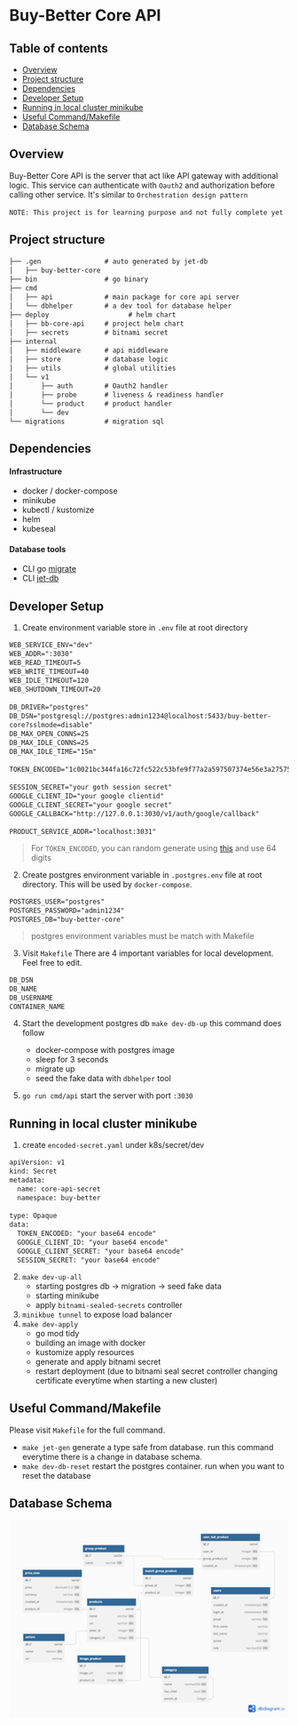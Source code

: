 # Buy-Better Core API
## Table of contents
- [Overview](#overview)
- [Project structure](#project-structure)
- [Dependencies](#dependencies)
- [Developer Setup](#developer-setup)
- [Running in local cluster minikube](#running-in-local-cluster-minikube)
- [Useful Command/Makefile](#useful-commandmakefile)
- [Database Schema](#database-schema)

## Overview
Buy-Better Core API is the server that act like API gateway with additional logic. This service can 
authenticate with `Oauth2` and authorization before calling other service. It's similar to `Orchestration design pattern`

`NOTE: This project is for learning purpose and not fully complete yet`

## Project structure
```
├── .gen                # auto generated by jet-db
│   ├── buy-better-core
├── bin                 # go binary
├── cmd
│   ├── api             # main package for core api server
│   └── dbhelper        # a dev tool for database helper
├── deploy                    # helm chart
│   ├── bb-core-api     # project helm chart
│   ├── secrets         # bitnami secret
├── internal
│   ├── middleware      # api middleware
│   ├── store           # database logic
│   ├── utils           # global utilities
│   └── v1
│       ├── auth        # Oauth2 handler
│       ├── probe       # liveness & readiness handler
│       └── product     # product handler
│       └── dev
└── migrations          # migration sql
```

## Dependencies
#### Infrastructure
- docker / docker-compose
- minikube
- kubectl / kustomize
- helm
- kubeseal
#### Database tools
- CLI go [migrate](https://github.com/golang-migrate/migrate/tree/master/cmd/migrate)
- CLI [jet-db](https://github.com/go-jet/jet?tab=readme-ov-file#installation)

## Developer Setup
1. Create environment variable store in `.env` file at root directory
```
WEB_SERVICE_ENV="dev"
WEB_ADDR=":3030"
WEB_READ_TIMEOUT=5
WEB_WRITE_TIMEOUT=40
WEB_IDLE_TIMEOUT=120
WEB_SHUTDOWN_TIMEOUT=20

DB_DRIVER="postgres"
DB_DSN="postgresql://postgres:admin1234@localhost:5433/buy-better-core?sslmode=disable"
DB_MAX_OPEN_CONNS=25
DB_MAX_IDLE_CONNS=25
DB_MAX_IDLE_TIME="15m"

TOKEN_ENCODED="1c0021bc344fa16c72fc522c53bfe9f77a2a597507374e56e3a275759c4c1562"

SESSION_SECRET="your goth session secret"
GOOGLE_CLIENT_ID="your google clientid"
GOOGLE_CLIENT_SECRET="your google secret"
GOOGLE_CALLBACK="http://127.0.0.1:3030/v1/auth/google/callback"

PRODUCT_SERVICE_ADDR="localhost:3031"
```
> For `TOKEN_ENCODED`, you can random generate using [this](https://www.browserling.com/tools/random-hex) and use 64 digits

2. Create postgres environment variable in `.postgres.env` file at root directory. This will be used by `docker-compose`.

```
POSTGRES_USER="postgres"
POSTGRES_PASSWORD="admin1234"
POSTGRES_DB="buy-better-core"
```
> postgres environment variables must be match with Makefile

3. Visit `Makefile` There are 4 important variables for local development. Feel free to edit.
```
DB_DSN
DB_NAME
DB_USERNAME
CONTAINER_NAME		
```

4. Start the development postgres db `make dev-db-up` this command does follow
    * docker-compose with postgres image
    * sleep for 3 seconds
    * migrate up
    * seed the fake data with `dbhelper` tool

5. `go run cmd/api` start the server with port `:3030`

## Running in local cluster minikube
1.  create `encoded-secret.yaml` under k8s/secret/dev
```
apiVersion: v1
kind: Secret
metadata:
  name: core-api-secret
  namespace: buy-better

type: Opaque
data:
  TOKEN_ENCODED: "your base64 encode"
  GOOGLE_CLIENT_ID: "your base64 encode"
  GOOGLE_CLIENT_SECRET: "your base64 encode"
  SESSION_SECRET: "your base64 encode"
```
2. `make dev-up-all`
   * starting postgres db -> migration -> seed fake data
   * starting minikube
   * apply `bitnami-sealed-secrets` controller
3. `minikbue tunnel` to expose load balancer
4. `make dev-apply`
   * go mod tidy
   * building an image with docker
   * kustomize apply resources
   * generate and apply bitnami secret
   * restart deployment (due to bitnami seal secret controller changing certificate everytime when starting a new cluster)

## Useful Command/Makefile

Please visit `Makefile` for the full command.
- `make jet-gen` generate a type safe from database. run this command everytime there is a change in database schema.
- `make dev-db-reset` restart the postgres container. run when you want to reset the database

## Database Schema
![db](https://github.com/opplieam/bb-core-api/blob/main/Buy-Better-Core.png?raw=true)
